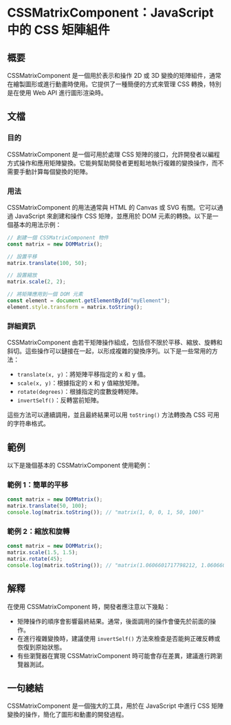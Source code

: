 <!--
Meta Description: # CSSMatrixComponent：JavaScript 中的 CSS 矩陣組件 ## 概要 CSSMatrixComponent 是一個用於表示和操作 2D 或 3D 變換的矩陣組件，通常在繪製圖形或進行動畫時使用。它提供了一種簡便的方式來管理 CSS 轉換，特別是在使用 Web API 進...
Meta Keywords: matrix, cssmatrixcomponent, javascript, css, const
-->

# CSSMatrixComponent：JavaScript 中的 CSS 矩陣組件

## 概要
CSSMatrixComponent 是一個用於表示和操作 2D 或 3D 變換的矩陣組件，通常在繪製圖形或進行動畫時使用。它提供了一種簡便的方式來管理 CSS 轉換，特別是在使用 Web API 進行圖形渲染時。

## 文檔
### 目的
CSSMatrixComponent 是一個可用於處理 CSS 矩陣的接口，允許開發者以編程方式操作和應用矩陣變換。它能夠幫助開發者更輕鬆地執行複雜的變換操作，而不需要手動計算每個變換的矩陣。

### 用法
CSSMatrixComponent 的用法通常與 HTML 的 Canvas 或 SVG 有關。它可以通過 JavaScript 來創建和操作 CSS 矩陣，並應用於 DOM 元素的轉換。以下是一個基本的用法示例：

```javascript
// 創建一個 CSSMatrixComponent 物件
const matrix = new DOMMatrix();

// 設置平移
matrix.translate(100, 50);

// 設置縮放
matrix.scale(2, 2);

// 將矩陣應用到一個 DOM 元素
const element = document.getElementById("myElement");
element.style.transform = matrix.toString();
```

### 詳細資訊
CSSMatrixComponent 由若干矩陣操作組成，包括但不限於平移、縮放、旋轉和斜切。這些操作可以鏈接在一起，以形成複雜的變換序列。以下是一些常用的方法：

- `translate(x, y)`：將矩陣平移指定的 x 和 y 值。
- `scale(x, y)`：根據指定的 x 和 y 值縮放矩陣。
- `rotate(degrees)`：根據指定的度數旋轉矩陣。
- `invertSelf()`：反轉當前矩陣。

這些方法可以連續調用，並且最終結果可以用 `toString()` 方法轉換為 CSS 可用的字符串格式。

## 範例
以下是幾個基本的 CSSMatrixComponent 使用範例：

### 範例 1：簡單的平移
```javascript
const matrix = new DOMMatrix();
matrix.translate(50, 100);
console.log(matrix.toString()); // "matrix(1, 0, 0, 1, 50, 100)"
```

### 範例 2：縮放和旋轉
```javascript
const matrix = new DOMMatrix();
matrix.scale(1.5, 1.5);
matrix.rotate(45);
console.log(matrix.toString()); // "matrix(1.0606601717798212, 1.0606601717798212, -1.0606601717798212, 1.0606601717798212, 0, 0)"
```

## 解釋
在使用 CSSMatrixComponent 時，開發者應注意以下幾點：

- 矩陣操作的順序會影響最終結果。通常，後面調用的操作會優先於前面的操作。
- 在進行複雜變換時，建議使用 `invertSelf()` 方法來檢查是否能夠正確反轉或恢復到原始狀態。
- 有些瀏覽器在實現 CSSMatrixComponent 時可能會存在差異，建議進行跨瀏覽器測試。

## 一句總結
CSSMatrixComponent 是一個強大的工具，用於在 JavaScript 中進行 CSS 矩陣變換的操作，簡化了圖形和動畫的開發過程。